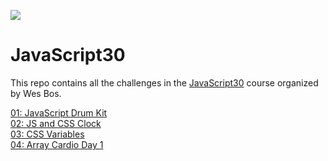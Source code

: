![](https://javascript30.com/images/JS3-social-share.png)
# JavaScript30

This repo contains all the challenges in the [JavaScript30](https://javascript30.com/) course organized by Wes Bos.  

[01: JavaScript Drum Kit](https://tonynyagah.github.io/JavaScript30/01%20-%20JavaScript%20Drum%20Kit/)   
[02: JS and CSS Clock](https://tonynyagah.github.io/JavaScript30/02%20-%20JS%20and%20CSS%20Clock/)   
[03: CSS Variables](https://tonynyagah.github.io/JavaScript30/03%20-%20CSS%20Variables/)  
[04: Array Cardio Day 1](https://tonynyagah.github.io/JavaScript30/04%20-%20Array%20Cardio%20Day%201/)
